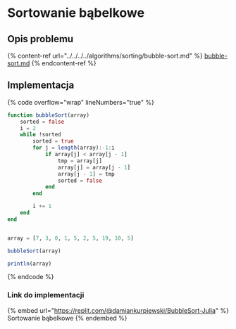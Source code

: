 # Sortowanie bąbelkowe

## Opis problemu

{% content-ref url="../../../../algorithms/sorting/bubble-sort.md" %}
[bubble-sort.md](../../../../algorithms/sorting/bubble-sort.md)
{% endcontent-ref %}

## Implementacja

{% code overflow="wrap" lineNumbers="true" %}
```julia
function bubbleSort(array)
    sorted = false
    i = 2
    while !sorted
        sorted = true
        for j = length(array):-1:i
            if array[j] < array[j - 1]
                tmp = array[j]
                array[j] = array[j - 1]
                array[j - 1] = tmp
                sorted = false
            end
        end

        i += 1
    end
end


array = [7, 3, 0, 1, 5, 2, 5, 19, 10, 5]

bubbleSort(array)

println(array)
```
{% endcode %}

### Link do implementacji

{% embed url="https://replit.com/@damiankurpiewski/BubbleSort-Julia" %}
Sortowanie bąbelkowe
{% endembed %}